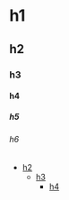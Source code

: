 
# h1
## h2
### h3
#### h4
##### h5
###### h6
<!-- TOC depthFrom:2 depthTo:4 withLinks:1 updateOnSave:1 orderedList:0 -->

- [h2](#h2)
	- [h3](#h3)
		- [h4](#h4)

<!-- /TOC -->
